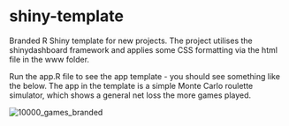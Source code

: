 # shiny-template

Branded R Shiny template for new projects. The project utilises the shinydashboard framework and applies some CSS formatting via the html file in the www folder. 

Run the app.R file to see the app template - you should see something like the below. The app in the template is a simple Monte Carlo roulette simulator, which shows a general net loss the more games played.

![10000_games_branded](https://user-images.githubusercontent.com/17217916/66766652-8384a180-eea6-11e9-8938-98f0cc575ace.png)

